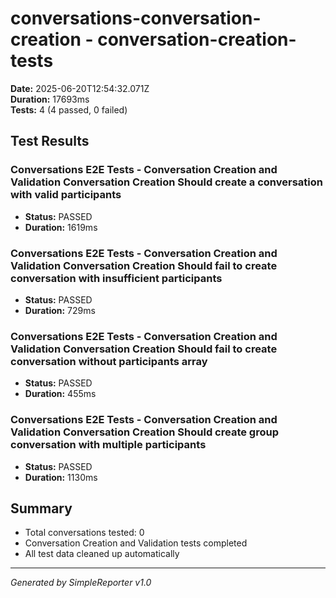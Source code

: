 # conversations-conversation-creation - conversation-creation-tests

**Date:** 2025-06-20T12:54:32.071Z  
**Duration:** 17693ms  
**Tests:** 4 (4 passed, 0 failed)

## Test Results


### Conversations E2E Tests - Conversation Creation and Validation Conversation Creation Should create a conversation with valid participants
- **Status:** PASSED
- **Duration:** 1619ms



### Conversations E2E Tests - Conversation Creation and Validation Conversation Creation Should fail to create conversation with insufficient participants
- **Status:** PASSED
- **Duration:** 729ms



### Conversations E2E Tests - Conversation Creation and Validation Conversation Creation Should fail to create conversation without participants array
- **Status:** PASSED
- **Duration:** 455ms



### Conversations E2E Tests - Conversation Creation and Validation Conversation Creation Should create group conversation with multiple participants
- **Status:** PASSED
- **Duration:** 1130ms



## Summary

- Total conversations tested: 0
- Conversation Creation and Validation tests completed
- All test data cleaned up automatically

---
*Generated by SimpleReporter v1.0*
